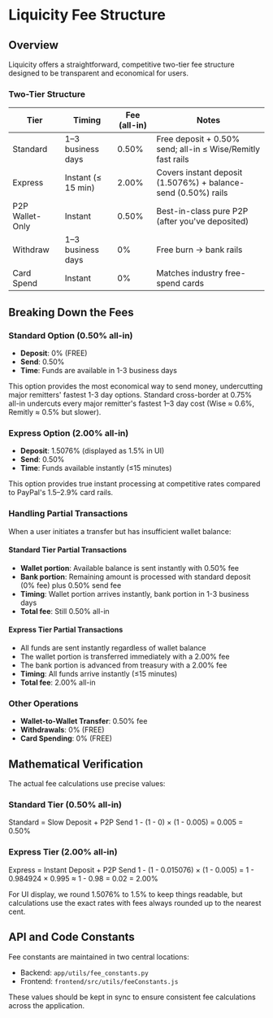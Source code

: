 # Liquicity Fee Structure

## Overview

Liquicity offers a straightforward, competitive two-tier fee structure designed to be transparent and economical for users.

### Two-Tier Structure

| Tier | Timing | Fee (all-in) | Notes |
|------|--------|--------------|-------|
| Standard | 1–3 business days | 0.50% | Free deposit + 0.50% send; all-in ≤ Wise/Remitly fast rails |
| Express | Instant (≤ 15 min) | 2.00% | Covers instant deposit (1.5076%) + balance-send (0.50%) rails |
| P2P Wallet-Only | Instant | 0.50% | Best-in-class pure P2P (after you've deposited) |
| Withdraw | 1–3 business days | 0% | Free burn → bank rails |
| Card Spend | Instant | 0% | Matches industry free-spend cards |

## Breaking Down the Fees

### Standard Option (0.50% all-in)
- **Deposit**: 0% (FREE)
- **Send**: 0.50%
- **Time**: Funds are available in 1-3 business days

This option provides the most economical way to send money, undercutting major remitters' fastest 1-3 day options. Standard cross-border at 0.75% all-in undercuts every major remitter's fastest 1–3 day cost (Wise ≈ 0.6%, Remitly ≈ 0.5% but slower).

### Express Option (2.00% all-in)
- **Deposit**: 1.5076% (displayed as 1.5% in UI)
- **Send**: 0.50%
- **Time**: Funds available instantly (≤15 minutes)

This option provides true instant processing at competitive rates compared to PayPal's 1.5–2.9% card rails.

### Handling Partial Transactions

When a user initiates a transfer but has insufficient wallet balance:

#### Standard Tier Partial Transactions
- **Wallet portion**: Available balance is sent instantly with 0.50% fee
- **Bank portion**: Remaining amount is processed with standard deposit (0% fee) plus 0.50% send fee
- **Timing**: Wallet portion arrives instantly, bank portion in 1-3 business days
- **Total fee**: Still 0.50% all-in

#### Express Tier Partial Transactions
- All funds are sent instantly regardless of wallet balance
- The wallet portion is transferred immediately with a 2.00% fee
- The bank portion is advanced from treasury with a 2.00% fee
- **Timing**: All funds arrive instantly (≤15 minutes)
- **Total fee**: 2.00% all-in

### Other Operations
- **Wallet-to-Wallet Transfer**: 0.50% fee
- **Withdrawals**: 0% (FREE)
- **Card Spending**: 0% (FREE)

## Mathematical Verification

The actual fee calculations use precise values:

### Standard Tier (0.50% all-in)
Standard = Slow Deposit + P2P Send
1 - (1 - 0) × (1 - 0.005) = 0.005 = 0.50%

### Express Tier (2.00% all-in)
Express = Instant Deposit + P2P Send
1 - (1 - 0.015076) × (1 - 0.005) = 1 - 0.984924 × 0.995 ≈ 1 - 0.98 = 0.02 = 2.00%

For UI display, we round 1.5076% to 1.5% to keep things readable, but calculations use the exact rates with fees always rounded up to the nearest cent.

## API and Code Constants

Fee constants are maintained in two central locations:
- Backend: `app/utils/fee_constants.py`
- Frontend: `frontend/src/utils/feeConstants.js`

These values should be kept in sync to ensure consistent fee calculations across the application. 